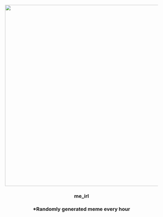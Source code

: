 <p align="center">
        <img src="https://i.redd.it/ynn5c8swubs81.jpg" width="600" height="600">
        </p>
        <h3 align="center">me_irl</h3>
        <h3 align="center">*Randomly generated meme every hour</h3>
    
